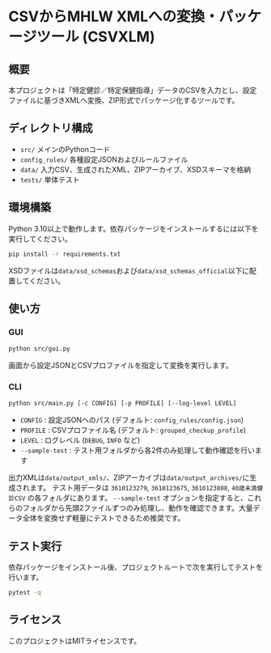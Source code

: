 # CSVからMHLW XMLへの変換・パッケージツール (CSVXLM)

## 概要

本プロジェクトは「特定健診／特定保健指導」データのCSVを入力とし、設定ファイルに基づきXMLへ変換、ZIP形式でパッケージ化するツールです。

## ディレクトリ構成

- `src/` メインのPythonコード
- `config_rules/` 各種設定JSONおよびルールファイル
- `data/` 入力CSV、生成されたXML、ZIPアーカイブ、XSDスキーマを格納
- `tests/` 単体テスト

## 環境構築

Python 3.10以上で動作します。依存パッケージをインストールするには以下を実行してください。

```bash
pip install -r requirements.txt
```

XSDファイルは`data/xsd_schemas`および`data/xsd_schemas_official`以下に配置してください。

## 使い方

### GUI

```bash
python src/gui.py
```

画面から設定JSONとCSVプロファイルを指定して変換を実行します。

### CLI

```bash
python src/main.py [-c CONFIG] [-p PROFILE] [--log-level LEVEL]
```

- `CONFIG` : 設定JSONへのパス (デフォルト: `config_rules/config.json`)
- `PROFILE` : CSVプロファイル名 (デフォルト: `grouped_checkup_profile`)
- `LEVEL` : ログレベル (`DEBUG`, `INFO` など)
- `--sample-test` : テスト用フォルダから各2件のみ処理して動作確認を行います

出力XMLは`data/output_xmls/`、ZIPアーカイブは`data/output_archives/`に生成されます。
テスト用データは `3610123279`, `3610123675`, `3610123808`, `40歳未満健診CSV` の各フォルダにあります。 `--sample-test` オプションを指定すると、これらのフォルダから先頭2ファイルずつのみ処理し、動作を確認できます。大量データ全体を変換せず軽量にテストできるため推奨です。

## テスト実行

依存パッケージをインストール後、プロジェクトルートで次を実行してテストを行います。

```bash
pytest -q
```

## ライセンス

このプロジェクトはMITライセンスです。

